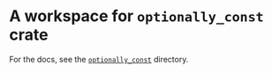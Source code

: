 # A workspace for `optionally_const` crate

For the docs, see the [`optionally_const`](https://github.com/JohnScience/optionally_const/tree/main/optionally_const) directory.
